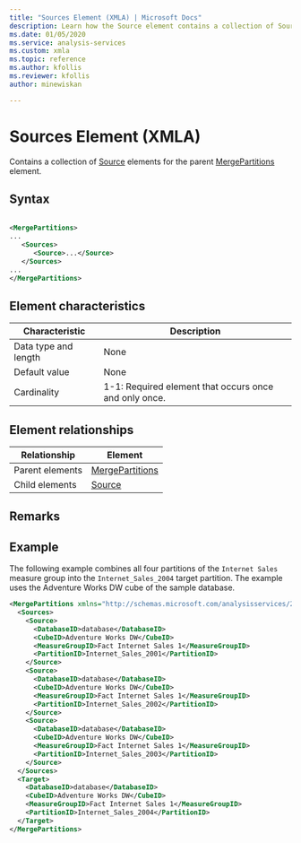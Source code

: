 ```yaml
---
title: "Sources Element (XMLA) | Microsoft Docs"
description: Learn how the Source element contains a collection of Source elements for the parent MergePartitions element.
ms.date: 01/05/2020
ms.service: analysis-services
ms.custom: xmla
ms.topic: reference
ms.author: kfollis
ms.reviewer: kfollis
author: minewiskan

---
```

# Sources Element (XMLA)

  Contains a collection of [Source](../xml-elements-properties/source-element-xmla.md) elements for the parent [MergePartitions](../xml-elements-commands/mergepartitions-element-xmla.md) element.  
  
## Syntax  
  
```xml  
  
<MergePartitions>  
...  
   <Sources>  
      <Source>...</Source>  
   </Sources>  
...  
</MergePartitions>  
```  
  
## Element characteristics  
  
|Characteristic|Description|  
|--------------------|-----------------|  
|Data type and length|None|  
|Default value|None|  
|Cardinality|1-1: Required element that occurs once and only once.|  
  
## Element relationships  
  
|Relationship|Element|  
|------------------|-------------|  
|Parent elements|[MergePartitions](../xml-elements-commands/mergepartitions-element-xmla.md)|  
|Child elements|[Source](../xml-elements-properties/source-element-xmla.md)|  
  
## Remarks  
  
## Example  
 The following example combines all four partitions of the `Internet Sales` measure group into the `Internet_Sales_2004` target partition. The example uses the Adventure Works DW cube of the sample database.  
  
```xml  
<MergePartitions xmlns="http://schemas.microsoft.com/analysisservices/2003/engine">  
  <Sources>  
    <Source>  
      <DatabaseID>database</DatabaseID>  
      <CubeID>Adventure Works DW</CubeID>  
      <MeasureGroupID>Fact Internet Sales 1</MeasureGroupID>  
      <PartitionID>Internet_Sales_2001</PartitionID>  
    </Source>  
    <Source>  
      <DatabaseID>database</DatabaseID>  
      <CubeID>Adventure Works DW</CubeID>  
      <MeasureGroupID>Fact Internet Sales 1</MeasureGroupID>  
      <PartitionID>Internet_Sales_2002</PartitionID>  
    </Source>  
    <Source>  
      <DatabaseID>database</DatabaseID>  
      <CubeID>Adventure Works DW</CubeID>  
      <MeasureGroupID>Fact Internet Sales 1</MeasureGroupID>  
      <PartitionID>Internet_Sales_2003</PartitionID>  
    </Source>  
  </Sources>  
  <Target>  
    <DatabaseID>database</DatabaseID>  
    <CubeID>Adventure Works DW</CubeID>  
    <MeasureGroupID>Fact Internet Sales 1</MeasureGroupID>  
    <PartitionID>Internet_Sales_2004</PartitionID>  
  </Target>  
</MergePartitions>  
```  